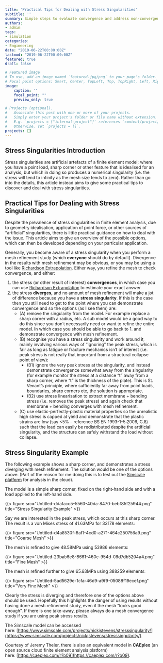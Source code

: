 ```yaml
---
title: 'Practical Tips for Dealing with Stress Singularities'
subtitle: ''
summary: Simple steps to evaluate convergence and address non-convergence
authors:
- admin
tags:
- simulation
categories:
- Engineering
date: "2019-06-22T00:00:00Z"
lastmod: "2019-06-22T00:00:00Z"
featured: true
draft: false

# Featured image
# To use, add an image named `featured.jpg/png` to your page's folder.
# Focal point options: Smart, Center, TopLeft, Top, TopRight, Left, Right, BottomLeft, Bottom, BottomRight
image:
    caption: ''
    focal_point: ""
    preview_only: true

# Projects (optional).
#   Associate this post with one or more of your projects.
#   Simply enter your project's folder or file name without extension.
#   E.g. `projects = ["internal-project"]` references `content/project/deep-learning/index.md`.
#   Otherwise, set `projects = []`.
projects: []
---
```


## Stress Singularities Introduction

Stress singularities are artificial artefacts of a finite element model; where you have a point load, sharp corner or other feature that is idealised for an analysis, but which in doing so produces a numerical singularity (i.e. the stress will tend to infinity as the mesh size tends to zero). Rather than go into the details, this article instead aims to give some practical tips to discover and deal with stress singularities.

## Practical Tips for Dealing with Stress Singularities

Despite the prevalence of stress singularities in finite element analysis, due to geometry idealisation, application of point force, or other sources of “artificial” singularities, there is little practical guidance on how to deal with the issue. This article aims to give an overview of the possible options, which can then be developed depending on your particular application.

Generally, you become aware of a stress singularity when you perform a mesh refinement study (which **everyone** should do by default). Divergence in the results with mesh refinement may be obvious, or you may be using a tool like [Richardson Extrapolation](https://nickjstevens.netlify.com/post/richardson-extrapolation-and-grid-convergence/). Either way, you refine the mesh to check convergence, and either:

1. the stress (or other result of interest) **convergences**, in which case you can use [Richardson Extrapolation](https://nickjstevens.netlify.com/post/richardson-extrapolation-and-grid-convergence/) to estimate your exact answer.
2. the stress **diverges**, and no amount of mesh refinement will make a jot of difference because you have a **stress singularity**. If this is the case then you still need to get to the point where you can demonstrate convergence and so the options (as I see them) are:
    - (A) remove the singularity from the model. For example replace a sharp corner with a radius, etc. A sub model would be a good way to do this since you don’t necessarily need or want to refine the entire model. In which case you should be able to go back to 1. and demonstrate convergence with mesh refinement.
    - (B) recognise you have a stress singularity and work around it, mainly involving various ways of “ignoring” the peak stress, which is fair as long as fatigue or fracture mechanics isn’t of interest (i.e. peak stress is not really that important from a structural collapse point of view):
        - (B1) ignore the very peak stress at the singularity, and instead demonstrate convergence somewhat away from the singularity (for example monitor the stress at a distance “t” away from a sharp corner, where “t” is the thickness of the plate). This is St. Venant’s principle, where sufficiently far away from point loads, boundaries, sharp corners etc, the solution is appropriate.
        - (B2) use stress linearisation to extract membrane + bending stress (i.e. removes the peak stress) and again check that membrane + bending converges with mesh refinement.
    - (C) use elastic-perfectly-plastic material properties so the unrealistic high stress is capped at yield and demonstrate that the plastic strains are low (say <5% – reference BS EN 1993-1-5:2006, C.8) such that the load can easily be redistributed despite the artificial singularity, and the structure can safely withstand the load without collapse.

## Stress Singularity Example

The following example shows a sharp corner, and demonstrates a stress diverging with mesh refinement. The solution would be one of the options above. (Part of the reason for me doing this is to test out the [Simscale platform](https://www.simscale.com/) for analysis in the cloud).

The model is a simple sharp corner, fixed on the right-hand side and with a load applied to the left-hand side.

{{< figure src="Untitled-ddafacc5-5560-40da-8470-bebf85f25944.png" title="Stress Singularity Example" >}}

Say we are interested in the peak stress, which occurs at this sharp corner. The result is a von Mises stress of 41.63MPa for 33178 elements:

{{< figure src="Untitled-d4a8530f-8af1-4cd0-a271-464c250756a9.png" title="Coarse Mesh" >}}

The mesh is refined to give 48.58MPa using 53986 elements:

{{< figure src="Untitled-23bab6e8-8661-460e-954d-08d7db5204a4.png" title="Fine Mesh" >}}

The mesh is refined further to give 65.63MPa using 388259 elements:

{{< figure src="Untitled-5ad5629e-1cfa-46d9-a9f9-05088f19ecef.png" title="Very Fine Mesh" >}}

Clearly the stress is diverging and therefore one of the options above should be used. Hopefully this highlights the danger of using results without having done a mesh refinement study, even if the mesh “looks good enough”. If there is one take-away, please always do a mesh convergence study if you are using peak stress results.

The Simscale model can be accessed here: [https://www.simscale.com/projects/nickjstevens/stresssingularity/](https://www.simscale.com/projects/nickjstevens/stresssingularity/).

Courtesy of Jeremy Theler, there is also an equivalent model in **CAEplex** (an open source cloud finite element analysis platform) here: [https://caeplex.com/r?b09](https://caeplex.com/r?b09).